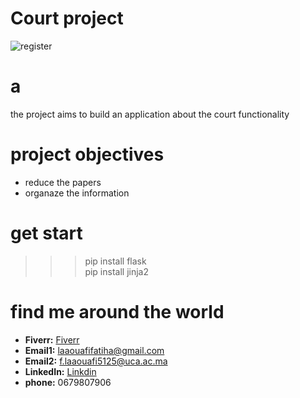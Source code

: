 # Court project 
<img src="https://thumbor.forbes.com/thumbor/fit-in/900x510/https://www.forbes.com/advisor/wp-content/uploads/2022/07/Image_-_Business_Name_.jpeg.jpg" alt="register" ></img>

# a
the project aims to build an application about the court functionality 

# project objectives 
-  reduce the papers
-  organaze the information 

# get start 
>>> pip install flask <br>
>>> pip install jinja2

# find me around the world
- **Fiverr:** <a href="https://fr.fiverr.com/fatiha_laa?up_rollout=true"> Fiverr</a>
- **Email1:** <a href="laaouafifatiha@gmail.com"> laaouafifatiha@gmail.com </a>
- **Email2:** <a href="f.laaouafi5125@uca.ac.ma"> f.laaouafi5125@uca.ac.ma </a>
- **LinkedIn:** <a href="https://www.linkedin.com/in/fatiha-laaouafi-4227252ba/"> Linkdin </a>
- **phone:** 0679807906
